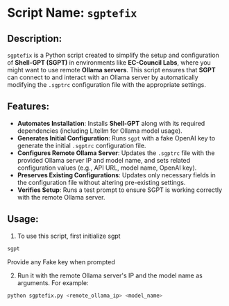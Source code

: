 # Script Name: `sgptefix`

## Description:

`sgptefix` is a Python script created to simplify the setup and configuration of **Shell-GPT (SGPT)** in environments like **EC-Council Labs**, where you might want to use remote **Ollama servers**. This script ensures that **SGPT** can connect to and interact with an Ollama server by automatically modifying the `.sgptrc` configuration file with the appropriate settings.

## Features:
- **Automates Installation**: Installs **Shell-GPT** along with its required dependencies (including Litellm for Ollama model usage).
- **Generates Initial Configuration**: Runs `sgpt` with a fake OpenAI key to generate the initial `.sgptrc` configuration file.
- **Configures Remote Ollama Server**: Updates the `.sgptrc` file with the provided Ollama server IP and model name, and sets related configuration values (e.g., API URL, model name, OpenAI key).
- **Preserves Existing Configurations**: Updates only necessary fields in the configuration file without altering pre-existing settings.
- **Verifies Setup**: Runs a test prompt to ensure SGPT is working correctly with the remote Ollama server.

## Usage:
1. To use this script, first initialize sgpt

```bash
sgpt
```
Provide any Fake key when prompted

2. Run it with the remote Ollama server's IP and the model name as arguments. For example:

```bash
python sgptefix.py <remote_ollama_ip> <model_name>
